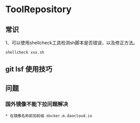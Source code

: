 # ToolRepository

## 常识
1、可以使用shellcheck工具检测sh脚本是否错误，以及修正方法。 
```
shellcheck xxx.sh
```

## git lsf 使用技巧

## 问题

### 国外镜像不能下拉问题解决
    * 在镜像名称前加前缀 docker.m.daocloud.io